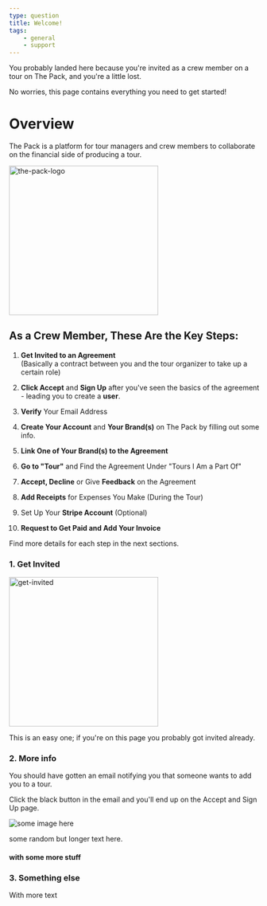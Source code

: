 ```yaml
---
type: question
title: Welcome!
tags:
    - general
    - support
---
```


You probably landed here because you're invited as a crew member on a tour on The Pack, and you're a little lost.

No worries, this page contains everything you need to get started!

# Overview

The Pack is a platform for tour managers and crew members to collaborate on the financial side of producing a tour.

<img src="https://custom-images.strikinglycdn.com/res/hrscywv4p/image/upload/c_limit,fl_lossy,h_9000,w_1200,f_auto,q_auto/41393/786944_867530.jpg" alt="the-pack-logo" width="300"/>

## As a Crew Member, These Are the Key Steps:

1. **Get Invited to an Agreement**  
   (Basically a contract between you and the tour organizer to take up a certain role)

2. **Click Accept** and **Sign Up** after you've seen the basics of the agreement - leading you to create a **user**.

3. **Verify** Your Email Address

4. **Create Your Account** and **Your Brand(s)** on The Pack by filling out some info.

5. **Link One of Your Brand(s) to the Agreement**

6. **Go to "Tour"** and Find the Agreement Under "Tours I Am a Part Of"

7. **Accept, Decline** or Give **Feedback** on the Agreement

8. **Add Receipts** for Expenses You Make (During the Tour)

9. Set Up Your **Stripe Account** (Optional)

10. **Request to Get Paid and Add Your Invoice**

Find more details for each step in the next sections.

### 1. Get Invited

<img src="https://custom-images.strikinglycdn.com/res/hrscywv4p/image/upload/c_limit,fl_lossy,h_9000,w_1200,f_auto,q_auto/41393/416938_197525.png" alt="get-invited" width="300" />

This is an easy one; if you're on this page you probably got invited already.

### 2. More info

You should have gotten an email notifying you that someone wants to add you to a tour.

Click the black button in the email and you'll end up on the Accept and Sign Up page.

<!-- Paragraph -->

<!-- Left -->
![some image here](https://custom-images.strikinglycdn.com/res/hrscywv4p/image/upload/c_limit,fl_lossy,h_9000,w_1200,f_auto,q_auto/41393/786944_867530.jpg)
<!-- Right -->
some random but longer text
here.

#### with some more stuff

<!-- END Paragraph -->

### 3. Something else

With more text

